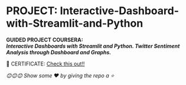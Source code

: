 # PROJECT: Interactive-Dashboard-with-Streamlit-and-Python

**GUIDED PROJECT COURSERA: 
<br>
*Interactive Dashboards with Streamlit and Python. Twitter Sentiment Analysis through Dashboard and Graphs.*** 

🌷 CERTIFICATE: [Check this out!!](https://coursera.org/share/8704973dc7bd303bc6275944c8e04aac)

*😊😊😊 Show some :heart: by giving the repo a ⭐*


